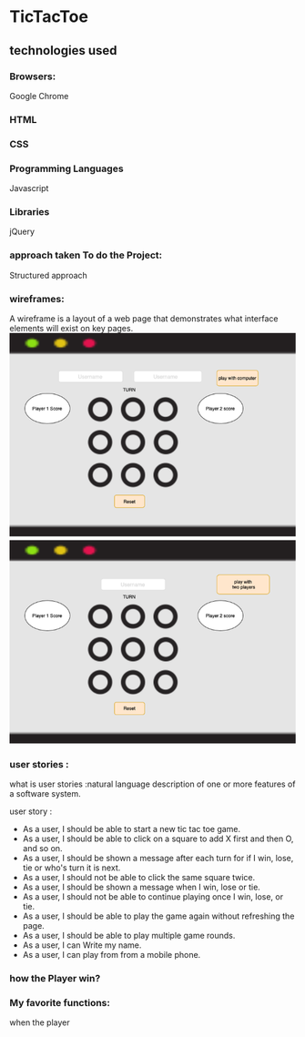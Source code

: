 # TicTacToe

## technologies used
### Browsers:
 Google Chrome

### HTML 
### CSS
### Programming Languages
 Javascript 
 ### Libraries
 jQuery
### approach taken To do the Project:
Structured approach
 ### wireframes:
 A wireframe is a layout of a web page that demonstrates what interface elements will exist on key pages. 
 ![Getting Started](XO.png)

 ### user stories :
  what is user stories :natural language description of one or more features of a software system.

  user story :
 * As a user, I should be able to start a new tic tac toe game.
* As a user, I should be able to click on a square to add X first and then O, and so on.
* As a user, I should be shown a message after each turn for if I win, lose, tie or who's turn it is next.
* As a user, I should not be able to click the same square twice.
* As a user, I should be shown a message when I win, lose or tie.
* As a user, I should not be able to continue playing once I win, lose, or tie.
* As a user, I should be able to play the game again without refreshing the page.
* As a user, I should be able to play multiple game rounds.
* As a user, I can Write my name.
* As a user, I can play from  from a mobile phone.

### how the Player win?



 ### My  favorite functions:
 when the player 